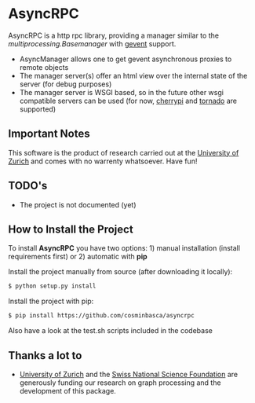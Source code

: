 AsyncRPC
========

AsyncRPC is a http rpc library, providing a manager similar to the *multiprocessing.Basemanager* with [gevent](http://www.gevent.org/) support.
* AsyncManager allows one to get gevent asynchronous proxies to remote objects
* The manager server(s) offer an html view over the internal state of the server (for debug purposes)
* The manager server is WSGI based, so in the future other wsgi compatible servers can be used (for now, [cherrypi](http://www.cherrypy.org/) and [tornado](http://www.tornadoweb.org/) are supported) 

Important Notes
---------------
This software is the product of research carried out at the [University of Zurich](http://www.ifi.uzh.ch/ddis.html) and comes with no warrenty whatsoever. Have fun!

TODO's
------
* The project is not documented (yet)

How to Install the Project
--------------------------
To install **AsyncRPC** you have two options: 1) manual installation (install requirements first) or 2) automatic with **pip**

Install the project manually from source (after downloading it locally):
```sh
$ python setup.py install
```

Install the project with pip:
```sh
$ pip install https://github.com/cosminbasca/asyncrpc
```

Also have a look at the test.sh scripts included in the codebase 

Thanks a lot to
---------------
* [University of Zurich](http://www.ifi.uzh.ch/ddis.html) and the [Swiss National Science Foundation](http://www.snf.ch/en/Pages/default.aspx) are generously funding our research on graph processing and the development of this package.
